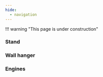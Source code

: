 ```yaml
---
hide:
  - navigation
---
```


!!! warning "This page is under construction"

### Stand

### Wall hanger

### Engines